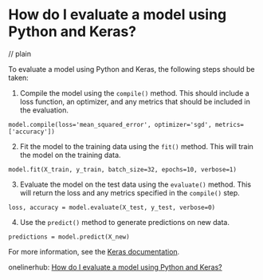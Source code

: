 # How do I evaluate a model using Python and Keras?
// plain

To evaluate a model using Python and Keras, the following steps should be taken:

1. Compile the model using the `compile()` method. This should include a loss function, an optimizer, and any metrics that should be included in the evaluation.

```
model.compile(loss='mean_squared_error', optimizer='sgd', metrics=['accuracy'])
```

2. Fit the model to the training data using the `fit()` method. This will train the model on the training data.

```
model.fit(X_train, y_train, batch_size=32, epochs=10, verbose=1)
```

3. Evaluate the model on the test data using the `evaluate()` method. This will return the loss and any metrics specified in the `compile()` step.

```
loss, accuracy = model.evaluate(X_test, y_test, verbose=0)
```

4. Use the `predict()` method to generate predictions on new data.

```
predictions = model.predict(X_new)
```

For more information, see the [Keras documentation](https://keras.io/getting-started/sequential-model-guide/).

onelinerhub: [How do I evaluate a model using Python and Keras?](https://onelinerhub.com/python-keras/how-do-i-evaluate-a-model-using-python-and-keras)